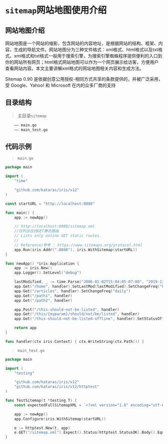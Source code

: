 # `sitemap`网站地图使用介绍
## 网站地图介绍
网站地图是一个网站的缩影，包含网站的内容地址，是根据网站的结构、框架、内容，生成的导航文件。网站地图分为三种文件格式：xml格式、html格式以及txt格式。xml格式和txt格式一般用于搜索引擎，为搜索引擎蜘蛛程序提供便利的入口到你的网站所有网页；html格式网站地图可以作为一个网页展示给访客，方便用户查看网站内容。本文主要讲解xml格式的网站地图相关内容和生成方法。

Sitemap 0.90 是依据创意公用授权-相同方式共享的条款提供的，并被广泛采用，受 Google、Yahoo! 和 Microsoft 在内的众多厂商的支持
## 目录结构
> 主目录`sitemap`
```html
    —— main.go
    —— main_test.go
```
## 代码示例
> `main.go`
```go
package main

import (
	"time"

	"github.com/kataras/iris/v12"
)

const startURL = "http://localhost:8080"

func main() {
	app := newApp()

	// http://localhost:8080/sitemap.xml
	//仅列出在线GET静态路由
	// Lists only online GET static routes.
	//
	// Reference/参考 : https://www.sitemaps.org/protocol.html
	app.Run(iris.Addr(":8080"), iris.WithSitemap(startURL))
}

func newApp() *iris.Application {
	app := iris.New()
	app.Logger().SetLevel("debug")

	lastModified, _ := time.Parse("2006-01-02T15:04:05-07:00", "2019-12-13T21:50:33+02:00")
	app.Get("/home", handler).SetLastMod(lastModified).SetChangeFreq("hourly").SetPriority(1)
	app.Get("/articles", handler).SetChangeFreq("daily")
	app.Get("/path1", handler)
	app.Get("/path2", handler)

	app.Post("/this-should-not-be-listed", handler)
	app.Get("/this/{myparam}/should/not/be/listed", handler)
	app.Get("/this-should-not-be-listed-offline", handler).SetStatusOffline()

	return app
}

func handler(ctx iris.Context) { ctx.WriteString(ctx.Path()) }
```

> `main_test.go`
```go
package main

import (
	"testing"

	"github.com/kataras/iris/v12"
	"github.com/kataras/iris/v12/httptest"
)

func TestSitemap(t *testing.T) {
	const expectedFullSitemapXML = `<?xml version="1.0" encoding="utf-8" standalone="yes"?><urlset xmlns="http://www.sitemaps.org/schemas/sitemap/0.9"><url><loc>http://localhost:8080/home</loc><lastmod>2019-12-13T21:50:33+02:00</lastmod><changefreq>hourly</changefreq><priority>1</priority></url><url><loc>http://localhost:8080/articles</loc><changefreq>daily</changefreq></url><url><loc>http://localhost:8080/path1</loc></url><url><loc>http://localhost:8080/path2</loc></url></urlset>`

	app := newApp()
	app.Configure(iris.WithSitemap(startURL))

	e := httptest.New(t, app)
	e.GET("/sitemap.xml").Expect().Status(httptest.StatusOK).Body().Equal(expectedFullSitemapXML)
}
```